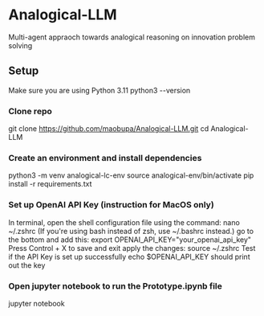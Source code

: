 # Analogical-LLM
Multi-agent appraoch towards analogical reasoning on innovation problem solving

## Setup
Make sure you are using Python 3.11
python3 --version

### Clone repo
git clone https://github.com/maobupa/Analogical-LLM.git
cd Analogical-LLM

### Create an environment and install dependencies
python3 -m venv analogical-lc-env
source analogical-env/bin/activate
pip install -r requirements.txt

### Set up OpenAI API Key (instruction for MacOS only)
In terminal, open the shell configuration file using the command: 
nano ~/.zshrc (If you're using bash instead of zsh, use ~/.bashrc instead.)
go to the bottom and add this: 
export OPENAI_API_KEY="your_openai_api_key"
Press Control + X to save and exit
apply the changes:
source ~/.zshrc
Test if the API Key is set up successfully
echo $OPENAI_API_KEY 
should print out the key 

### Open jupyter notebook to run the Prototype.ipynb file
jupyter notebook 
